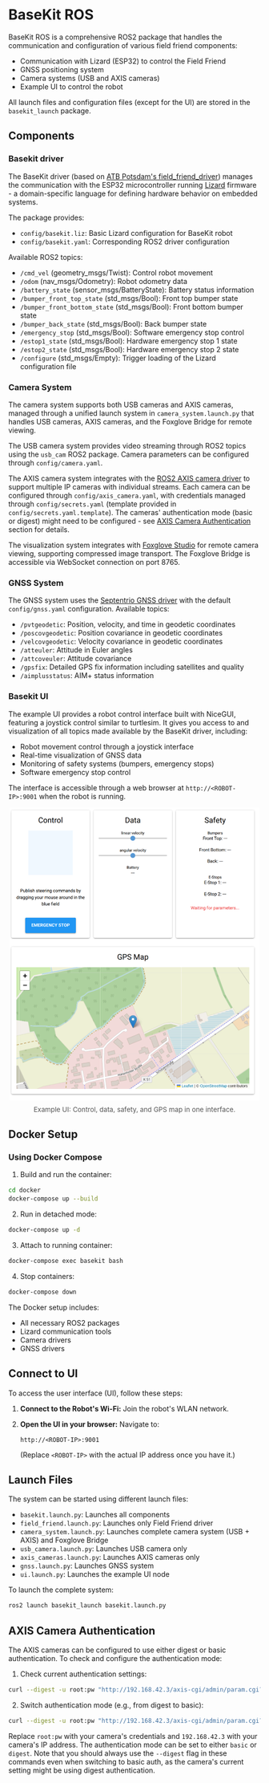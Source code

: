# BaseKit ROS

BaseKit ROS is a comprehensive ROS2 package that handles the communication and configuration of various field friend components:

- Communication with Lizard (ESP32) to control the Field Friend
- GNSS positioning system
- Camera systems (USB and AXIS cameras)
- Example UI to control the robot

All launch files and configuration files (except for the UI) are stored in the `basekit_launch` package.

## Components

### Basekit driver

The BaseKit driver (based on [ATB Potsdam's field_friend_driver](https://github.com/ATB-potsdam-automation/field_friend_driver)) manages the communication with the ESP32 microcontroller running [Lizard](https://lizard.dev/) firmware - a domain-specific language for defining hardware behavior on embedded systems.

The package provides:

- `config/basekit.liz`: Basic Lizard configuration for BaseKit robot
- `config/basekit.yaml`: Corresponding ROS2 driver configuration

Available ROS2 topics:

- `/cmd_vel` (geometry_msgs/Twist): Control robot movement
- `/odom` (nav_msgs/Odometry): Robot odometry data
- `/battery_state` (sensor_msgs/BatteryState): Battery status information
- `/bumper_front_top_state` (std_msgs/Bool): Front top bumper state
- `/bumper_front_bottom_state` (std_msgs/Bool): Front bottom bumper state
- `/bumper_back_state` (std_msgs/Bool): Back bumper state
- `/emergency_stop` (std_msgs/Bool): Software emergency stop control
- `/estop1_state` (std_msgs/Bool): Hardware emergency stop 1 state
- `/estop2_state` (std_msgs/Bool): Hardware emergency stop 2 state
- `/configure` (std_msgs/Empty): Trigger loading of the Lizard configuration file

### Camera System

The camera system supports both USB cameras and AXIS cameras, managed through a unified launch system in `camera_system.launch.py` that handles USB cameras, AXIS cameras, and the Foxglove Bridge for remote viewing.

The USB camera system provides video streaming through ROS2 topics using the `usb_cam` ROS2 package. Camera parameters can be configured through `config/camera.yaml`.

The AXIS camera system integrates with the [ROS2 AXIS camera driver](https://github.com/ros-drivers/axis_camera/tree/humble-devel) to support multiple IP cameras with individual streams. Each camera can be configured through `config/axis_camera.yaml`, with credentials managed through `config/secrets.yaml` (template provided in `config/secrets.yaml.template`). The cameras' authentication mode (basic or digest) might need to be configured - see [AXIS Camera Authentication](#axis-camera-authentication) section for details.

The visualization system integrates with [Foxglove Studio](https://foxglove.dev/) for remote camera viewing, supporting compressed image transport. The Foxglove Bridge is accessible via WebSocket connection on port 8765.

### GNSS System

The GNSS system uses the [Septentrio GNSS driver](https://github.com/septentrio-gnss/septentrio_gnss_driver) with the default `config/gnss.yaml` configuration. Available topics:

- `/pvtgeodetic`: Position, velocity, and time in geodetic coordinates
- `/poscovgeodetic`: Position covariance in geodetic coordinates
- `/velcovgeodetic`: Velocity covariance in geodetic coordinates
- `/atteuler`: Attitude in Euler angles
- `/attcoveuler`: Attitude covariance
- `/gpsfix`: Detailed GPS fix information including satellites and quality
- `/aimplusstatus`: AIM+ status information

### Basekit UI

The example UI provides a robot control interface built with NiceGUI, featuring a joystick control similar to turtlesim. It gives you access to and visualization of all topics made available by the BaseKit driver, including:

- Robot movement control through a joystick interface
- Real-time visualization of GNSS data
- Monitoring of safety systems (bumpers, emergency stops)
- Software emergency stop control

The interface is accessible through a web browser at `http://<ROBOT-IP>:9001` when the robot is running.

<div align="center">
  <img src="assets/ExampleUI.png" alt="Example UI Screenshot" width="500"/>
  <div style="font-size: 0.95em; color: #555; margin-top: 0.5em;">
    Example UI: Control, data, safety, and GPS map in one interface.
  </div>
</div>

## Docker Setup

### Using Docker Compose

1. Build and run the container:

```bash
cd docker
docker-compose up --build
```

2. Run in detached mode:

```bash
docker-compose up -d
```

3. Attach to running container:

```bash
docker-compose exec basekit bash
```

4. Stop containers:

```bash
docker-compose down
```

The Docker setup includes:

- All necessary ROS2 packages
- Lizard communication tools
- Camera drivers
- GNSS drivers

## Connect to UI

To access the user interface (UI), follow these steps:

1. **Connect to the Robot's Wi-Fi:**
   Join the robot's WLAN network.

2. **Open the UI in your browser:**
   Navigate to:

   ```
   http://<ROBOT-IP>:9001
   ```

   (Replace `<ROBOT-IP>` with the actual IP address once you have it.)

## Launch Files

The system can be started using different launch files:

- `basekit.launch.py`: Launches all components
- `field_friend.launch.py`: Launches only Field Friend driver
- `camera_system.launch.py`: Launches complete camera system (USB + AXIS) and Foxglove Bridge
- `usb_camera.launch.py`: Launches USB camera only
- `axis_cameras.launch.py`: Launches AXIS cameras only
- `gnss.launch.py`: Launches GNSS system
- `ui.launch.py`: Launches the example UI node

To launch the complete system:

```bash
ros2 launch basekit_launch basekit.launch.py
```

## AXIS Camera Authentication

The AXIS cameras can be configured to use either digest or basic authentication. To check and configure the authentication mode:

1. Check current authentication settings:

```bash
curl --digest -u root:pw "http://192.168.42.3/axis-cgi/admin/param.cgi?action=list&group=Network.HTTP" | cat
```

2. Switch authentication mode (e.g., from digest to basic):

```bash
curl --digest -u root:pw "http://192.168.42.3/axis-cgi/admin/param.cgi?action=update&Network.HTTP.AuthenticationPolicy=basic" | cat
```

Replace `root:pw` with your camera's credentials and `192.168.42.3` with your camera's IP address. The authentication mode can be set to either `basic` or `digest`. Note that you should always use the `--digest` flag in these commands even when switching to basic auth, as the camera's current setting might be using digest authentication.
